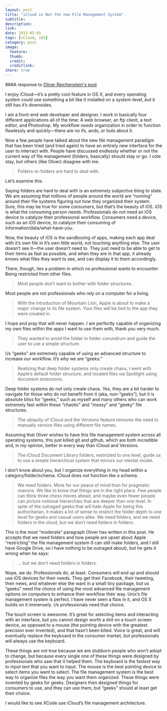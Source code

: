 ```yaml
---
layout: post
title: "iCloud is Not the new File Management System"
subtitle:
description:
link:
date: 2013-05-01
tags: [iCloud, iOS]
category: post
image:
  feature:
  thumb:
  credit:
  creditlink:
share: true
---
```

###A response to [Oliver Reichenstein's post](http://informationarchitects.net/blog/mountain-lions-new-file-system/)

<!--more-->

I enjoy iCloud—it’s a pretty cool feature in OS X, and every operating system could use something a bit like it installed on a system-level, *but* it still has it’s downsides.

I am a front-end web developer and designer. I work in basically four different applications all of the time: A web browser, an ftp client, a text editor, and Photoshop. My workflow *needs* organization in order to function flawlessly and quickly—there are no ifs, ands, or buts about it.

Now a few people have talked about the new file management paradigm that has been tried (and tried again) to have an entirely new interface for the user to interract with. People have discussed endlessly whether or not the current way of file management (folders, basically) should stay or go. I vote stay, but others (like Oliver) disagree with me.

>Folders-in-folders are hard to deal with.

Let’s examine this.

Saying folders are hard to deal with is an extremely subjective thing to state. We are assuming that millions of people around the world are “running” around their file systems figuring out how they organized their system. Sure, this may be true for some consumers, but that’s the beauty of iOS. iOS is what the consuming person needs. Professionals do not need an iOS device to catalyze their professional workflow. Consumers need a device, such as an iOS device, to catalyze their consuming of information/data/what-have-you.

Now, the beauty of iOS is the sandboxing of apps, making each app deal with it’s own file in it’s own little world, not touching anything else. The user doesn’t see it—the user doesn’t need to. They just need to be able to get to their items as fast as possible, and when they are in that app, it already knows what files they want to see, and can display it to them accordingly.

There, though, lies a problem in which no professional wants to encounter: Being restricted from other files.

>Most people don’t want to bother with folder structures.

Most people are not professionals who rely on a computer for a living.

>With the introduction of Mountain Lion, Apple is about to make a major change to its file system. Your files will be tied to the app they were created in.

I hope and pray that will never happen. I am perfectly capable of organizing my own files within the apps I want to use them with, thank you very much.

>They wanted to avoid the folder in folder conundrum and guide the user to use a simple structure.

Us “geeks” are extremely capable of using an advanced structure to increase our workflow. It’s why we are “geeks.”

>Realizing that deep folder systems only create chaos, I went with Apple’s default folder structure, and located files via Spotlight using document extensions.

Deep folder systems do not only create chaos. Yes, they are a bit harder to navigate for those who do not benefit from it (aka, non-“geeks”), but it is absolute bliss for “geeks,” such as myself and many others who can work extremely fast within these “chaotic” and “messy” and “geeky” file structures.

>The ubiquity of iCloud and the Versions feature removes the need to manually version files using different file names.

Assuming that Oliver wishes to have this file management system across all operating systems, this just killed git and github, which are both incredible and, in my opinion, better in every way than iCloud and Versions.

>The iCloud Document Library folders, restricted to one level, guide us to use a simple hierarchical system that mirrors our mental model.

I don’t know about you, but I organize everything in my head within a category/folder/schema. iCloud does not function like a schema.

>We need folders. More for our peace of mind than for pragmatic reasons. We like to know that things are in the right place. Few people can think three chess moves ahead, and maybe even fewer people can picture notional hierarchies that are deeper than one level. In spite of the outraged geeks that will hate Apple for being this authoritarian, it makes a lot of sense to restrict the folder depth to one level for geeks and casual users alike. We need folders, and we need folders in the cloud, but we don’t need folders in folders.

This is the most “moderate” paragraph Oliver has written in this post. He accepts that we need folders and how people are upset about Apple “restricting” the file management system (I can still make folders, and I still have Google Drive, so I have nothing to be outraged about), but he gets it wrong when he says:

>… but we don’t need folders in folders.

Nope, we do. Professionals do, at least. Consumers will end up and should use iOS devices for their needs. They get their Facebook, their tweeting, their news, and whatever else the want in a small tiny package, but us “geeks” need the choice of using the most advanced file management options on computers to enhance their workflow their way. Unix’s file management system is perfect. I have never seen a flaw in it, and OS X builds on it immensely. Us professionals need that choice.

The touch screen is awesome. It’s great for selecting items and interacting with an interface, but you cannot design worth a shit on a touch screen device, as opposed to a mouse (the pointing device with the greatest precision ever invented), and that hasn’t been killed. Voice is great, and will eventually replace the keyboard in the consumer market, but professionals will always use the keyboard.

These things are not true because we are stubborn people who won’t adopt to change, but because every single one of these things were designed by professionals who saw that it helped them. The keyboard is the fastest way to input text that you want to input. The mouse is the best pointing device to select items you want to select. The file management system is the best way to organize files the way you want them organized. These things were invented by geeks for geeks. Designers then designed things for consumers to use, and they can use them, but “geeks” should at least get their choice.

I would like to see XCode use iCloud’s file management architecture.